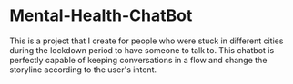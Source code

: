 # Mental-Health-ChatBot
This is a project that I create for people who were stuck in different cities during the lockdown period to have someone to talk to. This chatbot is perfectly capable of keeping conversations in a flow and change the storyline according to the user's intent.
